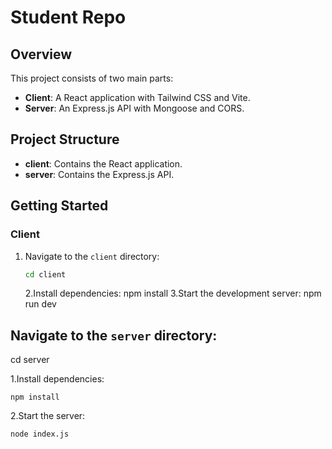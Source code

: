 # Student Repo

## Overview

This project consists of two main parts:

- **Client**: A React application with Tailwind CSS and Vite.
- **Server**: An Express.js API with Mongoose and CORS.

## Project Structure

- **client**: Contains the React application.
- **server**: Contains the Express.js API.

## Getting Started

### Client

1. Navigate to the `client` directory:
   ```bash
   cd client
   ```
   2.Install dependencies:
   npm install
   3.Start the development server:
   npm run dev

## Navigate to the `server` directory:

cd server

1.Install dependencies:

    npm install

2.Start the server:

    node index.js

